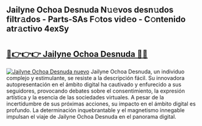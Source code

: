 ## Jailyne Ochoa Desnuda N𝚞𝚎vos desn𝚞dos filtr𝚊dos - Parts-SAs F𝚘tos vid𝚎o - C𝚘ntenido atr𝚊ctivo 4exSy

# <h2><a href="http://mb6sqn.tromn.icu/?c=Jailyne+Ochoa+Desnuda">🔗👉👉👉 Jailyne Ochoa Desnuda 🔗🔗</a></h2>

[![Jailyne Ochoa Desnuda nuevo](https://i.imgur.com/pEAQMta.gif)](http://mb6sqn.tromn.icu/?c=Jailyne+Ochoa+Desnuda)
Jailyne Ochoa Desnuda, un individuo complejo y estimulante, se resiste a la descripción fácil. Su innovadora autopresentación en el ámbito digital ha cautivado y enfurecido a sus seguidores, provocando debates sobre el consentimiento, la expresión artística y la esencia de las sociedades virtuales. A pesar de la incertidumbre de sus próximas acciones, su impacto en el ámbito digital es profundo. La determinación inquebrantable y el magnetismo innegable impulsan el viaje de Jailyne Ochoa Desnuda en el panorama digital.
